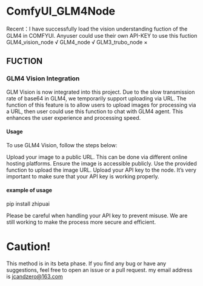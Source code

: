 # ComfyUI_GLM4Node
Recent：I have successfully load the vision understanding fuction of the GLM4 in COMFYUI. Anyuser could use their own API-KEY to use this fuction
GLM4_vision_node √
GLM4_node        √
GLM3_trubo_node  ×

## FUCTION
### GLM4 Vision Integration
GLM Vision is now integrated into this project. Due to the slow transmission rate of base64 in GLM4, we temporarily support uploading via URL.
The function of this feature is to allow users to upload images for processing via a URL, then user could use this function to chat with GLM4 agent. This enhances the user experience and processing speed.

#### Usage
To use GLM4 Vision, follow the steps below:

Upload your image to a public URL. This can be done via different online hosting platforms. Ensure the image is accessible publicly.
Use the provided function to upload the image URL.
Upload your API key to the node. It’s very important to make sure that your API key is working properly.

#### example of usage

pip install zhipuai

Please be careful when handling your API key to prevent misuse. We are still working to make the process more secure and efficient.

# Caution!

This method is in its beta phase. If you find any bug or have any suggestions, feel free to open an issue or a pull request.
my email address is jcandzero@163.com 
